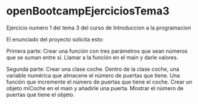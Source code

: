 # openBootcampEjerciciosTema3
Ejercicio numero 1 del tema 3 del curso de Introduccion a la programacion

El enunciado del proyecto solicita esto:

Primera parte:
Crear una función con tres parámetros que sean números que se suman entre sí.
Llamar a la función en el main y darle valores.

Segunda parte:
Crear una clase coche.
Dentro de la clase coche, una variable numérica que almacene el número de puertas que tiene.
Una función que incremente el número de puertas que tiene el coche.
Crear un objeto miCoche en el main y añadirle una puerta.
Mostrar el número de puertas que tiene el objeto.
